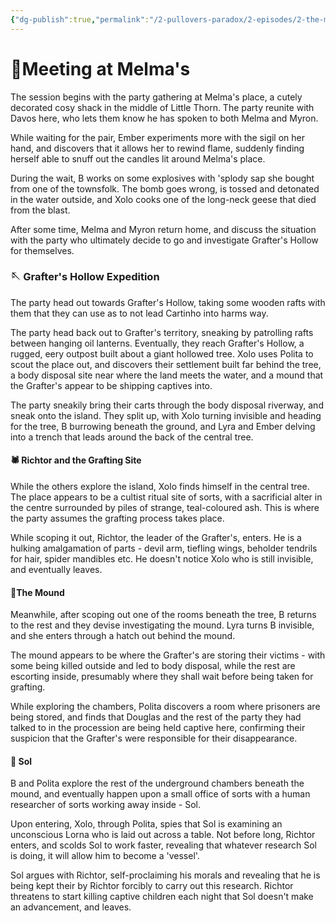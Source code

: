 ```yaml
---
{"dg-publish":true,"permalink":"/2-pullovers-paradox/2-episodes/2-the-marsh-way-convergence/sessions/session-10-the-pullovers-paradox/","created":"2025-09-22T13:19:19.228+02:00","updated":"2025-10-03T14:54:37.951+02:00"}
---
```



# 🌿Meeting at Melma's

The session begins with the party gathering at Melma's place, a cutely decorated cosy shack in the middle of Little Thorn. The party reunite with Davos here, who lets them know he has spoken to both Melma and Myron. 

While waiting for the pair, Ember experiments more with the sigil on her hand, and discovers that it allows her to rewind flame, suddenly finding herself able to snuff out the candles lit around Melma's place.

During the wait, B works on some explosives with 'splody sap she bought from one of the townsfolk. The bomb goes wrong, is tossed and detonated in the water outside, and Xolo cooks one of the long-neck geese that died from the blast.

After some time, Melma and Myron return home, and discuss the situation with the party who ultimately decide to go and investigate Grafter's Hollow for themselves.
### 🪡 Grafter's Hollow Expedition

The party head out towards Grafter's Hollow, taking some wooden rafts with them that they can use as to not lead Cartinho into harms way.

The party head back out to Grafter's territory, sneaking by patrolling rafts between hanging oil lanterns. Eventually, they reach Grafter's Hollow, a rugged, eery outpost built about a giant hollowed tree. Xolo uses Polita to scout the place out, and discovers their settlement built far behind the tree, a body disposal site near where the land meets the water, and a mound that the Grafter's appear to be shipping captives into.

The party sneakily bring their carts through the body disposal riverway, and sneak onto the island. They split up, with Xolo turning invisible and heading for the tree, B burrowing beneath the ground, and Lyra and Ember delving into a trench that leads around the back of the central tree.
#### 🕷️ Richtor and the Grafting Site

While the others explore the island, Xolo finds himself in the central tree. The place appears to be a cultist ritual site of sorts, with a sacrificial alter in the centre surrounded by piles of strange, teal-coloured ash. This is where the party assumes the grafting process takes place.

While scoping it out, Richtor, the leader of the Grafter's, enters. He is a hulking amalgamation of parts - devil arm, tiefling wings, beholder tendrils for hair, spider mandibles etc. He doesn't notice Xolo who is still invisible, and eventually leaves.

#### 🔗The Mound

Meanwhile, after scoping out one of the rooms beneath the tree, B returns to the rest and they devise investigating the mound. Lyra turns B invisible, and she enters through a hatch out behind the mound.

The mound appears to be where the Grafter's are storing their victims - with some being killed outside and led to body disposal, while the rest are escorting inside, presumably where they shall wait before being taken for grafting.

While exploring the chambers, Polita discovers a room where prisoners are being stored, and finds that Douglas and the rest of the party they had talked to in the procession are being held captive here, confirming their suspicion that the Grafter's were responsible for their disappearance. 
#### 🔭 Sol

B and Polita explore the rest of the underground chambers beneath the mound, and eventually happen upon a small office of sorts with a human researcher of sorts working away inside - Sol.

Upon entering, Xolo, through Polita, spies that Sol is examining an unconscious Lorna who is laid out across a table. Not before long, Richtor enters, and scolds Sol to work faster, revealing that whatever research Sol is doing, it will allow him to become a 'vessel'. 

Sol argues with Richtor, self-proclaiming his morals and revealing that he is being kept their by Richtor forcibly to carry out this research. Richtor threatens to start killing captive children each night that Sol doesn't make an advancement, and leaves.